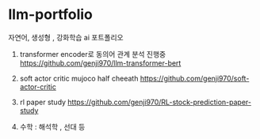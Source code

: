 # llm-portfolio
자연어, 생성형 , 강화학습 ai 포트폴리오

1) transformer encoder로 동의어 관계 분석 진행중
   https://github.com/genji970/llm-transformer-bert

2) soft actor critic mujoco half cheeath
   https://github.com/genji970/soft-actor-critic
   
3) rl paper study
https://github.com/genji970/RL-stock-prediction-paper-study

4) 수학 : 해석학 , 선대 등
